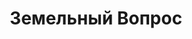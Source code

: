 --- 
title: "Земельный Вопрос" 
site: "http://www.gezlev.com.ua" 
town: "Евпатория" 
tel: ["+7 (978) 860-19-35, +38 (06569) 4-54-84, +38 (099) 111-11-41"] 
address: "Россия, АР Крым, г. Евпатория, ул. Эскадронная 24 В" 
mail: "agenstvozemel@yandex.ua, agenstvozemel@mail.ru" 
--- 